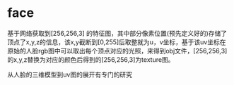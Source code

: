 # face
基于网络获取到[256,256,3] 的特征图，其中部分像素位置(预先定义好的)存储了顶点了x,y,z的信息，该x,y截断到[0,255]后取整就为u，v坐标，基于该uv坐标在原始的人脸rgb图中可以取出每个顶点对应的光照，来得到obj文件，[256,256,3]的x,y,z替换为对应的颜色后得到的[256,256,3]为texture图。



从人脸的三维模型到uv图的展开有专门的研究

